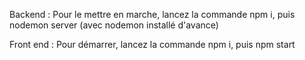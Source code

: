 Backend : 
Pour le mettre en marche, lancez la commande npm i, puis nodemon server (avec nodemon installé d'avance)

Front end :
Pour démarrer, lancez la commande npm i, puis npm start

